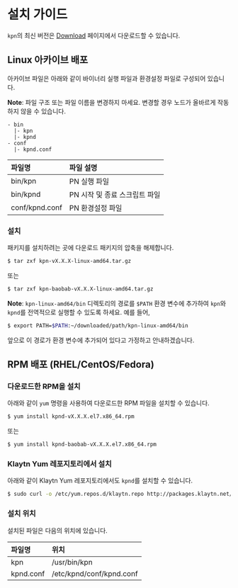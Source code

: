 # 설치 가이드 <a id="installation-guide"></a>

`kpn`의 최신 버전은 [Download](../download.md) 페이지에서 다운로드할 수 있습니다.

## Linux 아카이브 배포 <a id="linux-archive-distribution"></a>

아카이브 파일은 아래와 같이 바이너리 실행 파일과 환경설정 파일로 구성되어 있습니다.

**Note**: 파일 구조 또는 파일 이름을 변경하지 마세요. 변경할 경우 노드가 올바르게 작동하지 않을 수 있습니다.

```text
- bin
  |- kpn
  |- kpnd
- conf
  |- kpnd.conf
```

| 파일명            | 파일 설명              |
|:-------------- |:------------------ |
| bin/kpn        | PN 실행 파일           |
| bin/kpnd       | PN 시작 및 종료 스크립트 파일 |
| conf/kpnd.conf | PN 환경설정 파일         |

### 설치 <a id="installation"></a>

패키지를 설치하려는 곳에 다운로드 패키지의 압축을 해제합니다.

```bash
$ tar zxf kpn-vX.X.X-linux-amd64.tar.gz
```

또는

```bash
$ tar zxf kpn-baobab-vX.X.X-linux-amd64.tar.gz
```

**Note**: `kpn-linux-amd64/bin` 디렉토리의 경로를 `$PATH` 환경 변수에 추가하여 `kpn`와 `kpnd`를 전역적으로 실행할 수 있도록 하세요. 예를 들어,

```bash
$ export PATH=$PATH:~/downloaded/path/kpn-linux-amd64/bin
```

앞으로 이 경로가 환경 변수에 추가되어 있다고 가정하고 안내하겠습니다.

## RPM 배포 \(RHEL/CentOS/Fedora\)<a id="rpm-rhel-centos-fedora"></a>

### 다운로드한 RPM을 설치 <a id="install-downloaded-rpm"></a>

아래와 같이 `yum` 명령을 사용하여 다운로드한 RPM 파일을 설치할 수 있습니다.

```bash
$ yum install kpnd-vX.X.X.el7.x86_64.rpm
```

또는

```bash
$ yum install kpnd-baobab-vX.X.X.el7.x86_64.rpm
```

### Klaytn Yum 레포지토리에서 설치 <a id="install-from-klaytn-yum-repo"></a>

아래와 같이 Klaytn Yum 레포지토리에서도 `kpnd`를 설치할 수 있습니다.

```bash
$ sudo curl -o /etc/yum.repos.d/klaytn.repo http://packages.klaytn.net/config/rhel/7/prod.repo && sudo yum install kpnd
```

### 설치 위치 <a id="installed-location"></a>

설치된 파일은 다음의 위치에 있습니다.

| 파일명       | 위치                       |
|:--------- |:------------------------ |
| kpn       | /usr/bin/kpn             |
| kpnd.conf | /etc/kpnd/conf/kpnd.conf |



